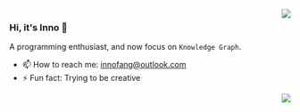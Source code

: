 <a href="#">
    <img align="right" src='https://github-readme-stats.vercel.app/api?username=InnoFang&show_icons=true&hide_border=true&icon_color=3F51B5&title_color=D4AC0D&hide=["contrib"]'>
</a>  

### Hi, it's Inno 👋

A programming enthusiast, and now focus on `Knowledge Graph`.

- 📫 How to reach me: <innofang@outlook.com>
- ⚡ Fun fact: Trying to be creative

<a href="https://github.com/InnoFang/InnoFang">
    <img align="right" src="https://badges.pufler.dev/visits/innofang/innofang">
</a>   
